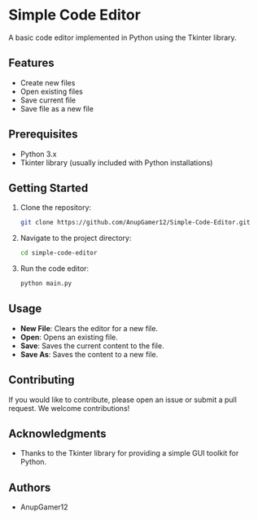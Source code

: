 # Simple Code Editor

A basic code editor implemented in Python using the Tkinter library.

## Features

- Create new files
- Open existing files
- Save current file
- Save file as a new file

## Prerequisites

- Python 3.x
- Tkinter library (usually included with Python installations)

## Getting Started

1. Clone the repository:

    ```bash
    git clone https://github.com/AnupGamer12/Simple-Code-Editor.git
    ```

2. Navigate to the project directory:

    ```bash
    cd simple-code-editor
    ```

3. Run the code editor:

    ```bash
    python main.py
    ```

## Usage

- **New File**: Clears the editor for a new file.
- **Open**: Opens an existing file.
- **Save**: Saves the current content to the file.
- **Save As**: Saves the content to a new file.

## Contributing

If you would like to contribute, please open an issue or submit a pull request. We welcome contributions!

## Acknowledgments

- Thanks to the Tkinter library for providing a simple GUI toolkit for Python.

## Authors

- AnupGamer12
